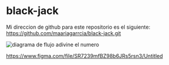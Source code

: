 # black-jack

Mi direccion de github para este repositorio es el siguiente: https://github.com/maariagarrcia/black-jack.git

![diagrama de flujo adivine el numero](/Users/mariagarcia/Documents/GitHub/black-jack)

https://www.figma.com/file/SR7239mfBZ98b6JRs5rsn3/Untitled
